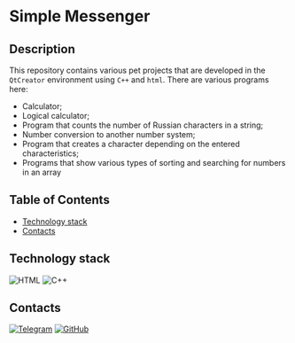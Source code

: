 # Simple Messenger

## Description
    
This repository contains various pet projects that are developed in the `QtCreator` environment using `C++` and `html`.
There are various programs here:
- Calculator;
- Logical calculator;
- Program that counts the number of Russian characters in a string;
- Number conversion to another number system;
- Program that creates a character depending on the entered characteristics;
- Programs that show various types of sorting and searching for numbers in an array


## Table of Contents 

- [Technology stack](#technology-stack)
- [Contacts](#contacts)


## Technology stack

![HTML](https://img.shields.io/badge/-HTML-333?style=for-the-badge&logo=html5)
![C++](https://img.shields.io/badge/-C++-333?style=for-the-badge&logo=c%2B%2B)

## Contacts

[![Telegram](https://img.shields.io/badge/-Telegram-333?style=for-the-badge&logo=telegram&logoColor=27A0D9)](https://t.me/galyeonh)
[![GitHub](https://img.shields.io/badge/-GitHub-333?style=for-the-badge&logo=GitHub&logoColor=fff)](https://github.com/1vokahsu)